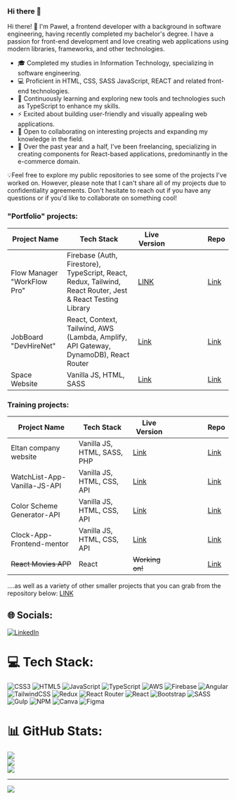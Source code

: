 ### Hi there 👋


Hi there! 👋 I'm Paweł, a frontend developer with a background in software engineering, having recently completed my bachelor's degree. I have a passion for front-end development and love creating web applications using modern libraries, frameworks, and other technologies.

- 🎓 Completed my studies in Information Technology, specializing in software engineering.
- 💻 Proficient in HTML, CSS, SASS JavaScript, REACT and related front-end technologies.
- 🌱 Continuously learning and exploring new tools and technologies such as TypeScript to enhance my skills.
- ⚡️ Excited about building user-friendly and visually appealing web applications.
- 🚀 Open to collaborating on interesting projects and expanding my knowledge in the field.
- 💫 Over the past year and a half, I've been freelancing, specializing in creating components for React-based applications, predominantly in the e-commerce domain.
  
💡Feel free to explore my public repositories to see some of the projects I've worked on. However, please note that I can't share all of my projects due to confidentiality agreements. Don't hesitate to reach out if you have any questions or if you'd like to collaborate on something cool!

### "Portfolio" projects:

| Project Name                  | Tech Stack                      | Live Version |  |  |   |   |   | Repo |
|-------------------------------|---------------------------------|--------------|---|---|---|---|---|------|
| Flow Manager "WorkFlow Pro"          | Firebase (Auth, Firestore), TypeScript, React, Redux, Tailwind, React Router, Jest & React Testing Library   | [LINK](https://bilecky.github.io/workflow-pro-app/)    |   |   |   |   |   | [Link](https://github.com/bilecky/workflow-pro-app) |
| JobBoard "DevHireNet"          | React, Context, Tailwind, AWS (Lambda, Amplify, API Gateway, DynamoDB), React Router  | [Link](https://bilecky.github.io/devhirenet/)    |   |   |   |   |   | [Link](https://github.com/bilecky/DevHireNet) |
| Space Website                 | Vanilla JS, HTML, SASS          | [Link](https://bilecky.github.io/Space-Website-Layout/)       |   |   |   |   |   | [Link](https://github.com/bilecky/Space-Website-Layout) |




###  Training projects:




| Project Name                  | Tech Stack                      | Live Version |   |  |   |   |   | Repo |
|-------------------------------|---------------------------------|--------------|---|---|---|---|---|------|
| Eltan company website         | Vanilla JS, HTML, SASS, PHP         | [Link](https://eltan.com.pl/)                                  |   |   |   |   |   | [Link](https://github.com/bilecky/StronaEltan) |
| WatchList-App-Vanilla-JS-API  | Vanilla JS, HTML, CSS, API           | [Link](https://bilecky.github.io/WatchList-App-Vanilla-JS-API/index.html)  |    |   |   |   |   | [Link](https://github.com/bilecky/WatchList-App-Vanilla-JS-API) |
| Color Scheme Generator-API    | Vanilla JS, HTML, CSS, API           | [Link](https://bilecky.github.io/Color-Scheme-Generator-API/)  |   |   |   |   |   | [Link](https://github.com/bilecky/Color-Scheme-Generator-API) |
| Clock-App-Frontend-mentor   | Vanilla JS, HTML, CSS, API           | [Link](https://bilecky.github.io/Clock-App-Frontend-mentor/)  |   |   |   |   |   |[Link](https://github.com/bilecky/Clock-App-Frontend-mentor) |
| ~~React Movies APP~~              | React                           | ~~Working on!~~  |    |   |   |   |   | [Link](https://github.com/bilecky/react-fs-app)|


....as well as a variety of other smaller projects that you can grab from the repository below: [LINK](https://github.com/bilecky/Projects)



## 🌐 Socials:
[![LinkedIn](https://img.shields.io/badge/LinkedIn-%230077B5.svg?logo=linkedin&logoColor=white)](https://linkedin.com/in/paweł-bilski-54b709a4/) 

# 💻 Tech Stack:
![CSS3](https://img.shields.io/badge/css3-%231572B6.svg?style=for-the-badge&logo=css3&logoColor=white) ![HTML5](https://img.shields.io/badge/html5-%23E34F26.svg?style=for-the-badge&logo=html5&logoColor=white) ![JavaScript](https://img.shields.io/badge/javascript-%23323330.svg?style=for-the-badge&logo=javascript&logoColor=%23F7DF1E) ![TypeScript](https://img.shields.io/badge/typescript-%23007ACC.svg?style=for-the-badge&logo=typescript&logoColor=white) ![AWS](https://img.shields.io/badge/AWS-%23FF9900.svg?style=for-the-badge&logo=amazon-aws&logoColor=white) ![Firebase](https://img.shields.io/badge/firebase-%23039BE5.svg?style=for-the-badge&logo=firebase) ![Angular](https://img.shields.io/badge/angular-%23DD0031.svg?style=for-the-badge&logo=angular&logoColor=white) ![TailwindCSS](https://img.shields.io/badge/tailwindcss-%2338B2AC.svg?style=for-the-badge&logo=tailwind-css&logoColor=white) ![Redux](https://img.shields.io/badge/redux-%23593d88.svg?style=for-the-badge&logo=redux&logoColor=white) ![React Router](https://img.shields.io/badge/React_Router-CA4245?style=for-the-badge&logo=react-router&logoColor=white) ![React](https://img.shields.io/badge/react-%2320232a.svg?style=for-the-badge&logo=react&logoColor=%2361DAFB) 
![Bootstrap](https://img.shields.io/badge/bootstrap-%23563D7C.svg?style=for-the-badge&logo=bootstrap&logoColor=white)
![SASS](https://img.shields.io/badge/SASS-hotpink.svg?style=for-the-badge&logo=SASS&logoColor=white) ![Gulp](https://img.shields.io/badge/GULP-%23CF4647.svg?style=for-the-badge&logo=gulp&logoColor=white) ![NPM](https://img.shields.io/badge/NPM-%23000000.svg?style=for-the-badge&logo=npm&logoColor=white) ![Canva](https://img.shields.io/badge/Canva-%2300C4CC.svg?style=for-the-badge&logo=Canva&logoColor=white) 	![Figma](https://img.shields.io/badge/figma-%23F24E1E.svg?style=for-the-badge&logo=figma&logoColor=white)
# 📊 GitHub Stats:
![](https://github-readme-stats.vercel.app/api?username=bilecky&theme=dark&hide_border=false&include_all_commits=false&count_private=false)<br/>
![](https://github-readme-streak-stats.herokuapp.com/?user=bilecky&theme=dark&hide_border=false)<br/>
![](https://github-readme-stats.vercel.app/api/top-langs/?username=bilecky&theme=dark&hide_border=false&include_all_commits=false&count_private=false&layout=compact)

---
[![](https://visitcount.itsvg.in/api?id=bilecky&icon=0&color=0)](https://visitcount.itsvg.in)

<!-- Proudly created with GPRM ( https://gprm.itsvg.in ) -->
